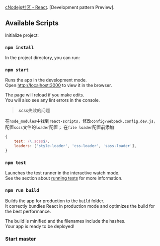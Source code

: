 [cNodejs社区 - React](http://mstore.online). [Development pattern Preview].

## Available Scripts

Initialize project:

### `npm install`

In the project directory, you can run:

### `npm start`

Runs the app in the development mode.<br>
Open [http://localhost:3000](http://localhost:3000) to view it in the browser.

The page will reload if you make edits.<br>
You will also see any lint errors in the console.

> .scss失效的问题

在`node_modules`中找到`react-scripts`，修改`config/webpack.config.dev.js`，配置`scss`文件的`loader`配置；
在`file loader`配置前添加
```js
{
	test: /\.scss$/,
	loaders: ['style-loader', 'css-loader', 'sass-loader'],
}
```

### `npm test`

Launches the test runner in the interactive watch mode.<br>
See the section about [running tests](#running-tests) for more information.

### `npm run build`

Builds the app for production to the `build` folder.<br>
It correctly bundles React in production mode and optimizes the build for the best performance.

The build is minified and the filenames include the hashes.<br>
Your app is ready to be deployed!

### Start master
